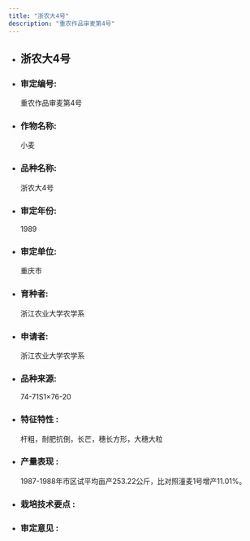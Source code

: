 ```yaml
---
title: "浙农大4号"
description: "重农作品审麦第4号"
---
```

* ## 浙农大4号
* ###  审定编号:  
   重农作品审麦第4号

*  ### 作物名称:  
   小麦

*   ###  品种名称: 
    浙农大4号

*   ### 审定年份: 
    1989

*   ### 审定单位:  
    重庆市

*   ### 育种者:  
    浙江农业大学农学系

*   ### 申请者:  
    浙江农业大学农学系

*   ### 品种来源:  
    74-71S1×76-20

*   ### 特征特性 : 
    杆粗，耐肥抗倒，长芒，穗长方形，大穗大粒

*   ### 产量表现 : 
    1987-1988年市区试平均亩产253.22公斤，比对照潼麦1号增产11.01%。

*   ### 栽培技术要点 : 
    

*   ### 审定意见 : 
    
